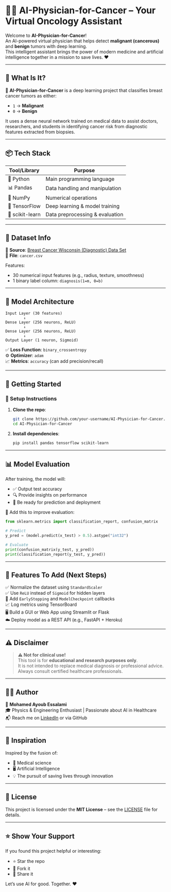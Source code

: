 # 🧠💉 AI-Physician-for-Cancer – Your Virtual Oncology Assistant

Welcome to **AI-Physician-for-Cancer**!  
An AI-powered virtual physician that helps detect **malignant (cancerous)** and **benign** tumors with deep learning.  
This intelligent assistant brings the power of modern medicine and artificial intelligence together in a mission to save lives. ❤️

---

## 🧬 What Is It?

🔎 **AI-Physician-for-Cancer** is a deep learning project that classifies breast cancer tumors as either:

- `1` → **Malignant**
- `0` → **Benign**

It uses a dense neural network trained on medical data to assist doctors, researchers, and students in identifying cancer risk from diagnostic features extracted from biopsies.

---

## 📦 Tech Stack

| Tool/Library       | Purpose                         |
|--------------------|----------------------------------|
| 🐍 Python          | Main programming language        |
| 📊 Pandas          | Data handling and manipulation   |
| 🔢 NumPy           | Numerical operations             |
| 🤖 TensorFlow      | Deep learning & model training   |
| 🧪 scikit-learn    | Data preprocessing & evaluation  |

---

## 📁 Dataset Info

🔗 **Source**: [Breast Cancer Wisconsin (Diagnostic) Data Set](https://gist.github.com/KhanradCoder/35a6beea49e5b9ba62797e595a9626c0)  
📄 **File**: `cancer.csv`

Features:
- 30 numerical input features (e.g., radius, texture, smoothness)
- 1 binary label column: `diagnosis(1=m, 0=b)`

---

## 🧠 Model Architecture

```text
Input Layer (30 features)
        ↓
Dense Layer (256 neurons, ReLU)
        ↓
Dense Layer (256 neurons, ReLU)
        ↓
Output Layer (1 neuron, Sigmoid)
```

✅ **Loss Function**: `binary_crossentropy`  
⚙️ **Optimizer**: `adam`  
📈 **Metrics**: `accuracy` (can add precision/recall)

---

## 🚀 Getting Started

### 🔧 Setup Instructions

1. **Clone the repo**:
   ```bash
   git clone https://github.com/your-username/AI-Physician-for-Cancer.git
   cd AI-Physician-for-Cancer
   ```

2. **Install dependencies**:
   ```bash
   pip install pandas tensorflow scikit-learn
   ```

---

## 📊 Model Evaluation

After training, the model will:
- ✅ Output test accuracy
- 🔍 Provide insights on performance
- 🧠 Be ready for prediction and deployment

📌 Add this to improve evaluation:
```python
from sklearn.metrics import classification_report, confusion_matrix

# Predict
y_pred = (model.predict(x_test) > 0.5).astype("int32")

# Evaluate
print(confusion_matrix(y_test, y_pred))
print(classification_report(y_test, y_pred))
```

---

## 🎯 Features To Add (Next Steps)

✅ Normalize the dataset using `StandardScaler`  
✅ Use `ReLU` instead of `Sigmoid` for hidden layers  
🔄 Add `EarlyStopping` and `ModelCheckpoint` callbacks  
📈 Log metrics using TensorBoard  
🖥️ Build a GUI or Web App using Streamlit or Flask  
☁️ Deploy model as a REST API (e.g., FastAPI + Heroku)

---

## ⚠️ Disclaimer

> **⚠️ Not for clinical use!**  
> This tool is for **educational and research purposes only**.  
> It is not intended to replace medical diagnosis or professional advice. Always consult certified healthcare professionals.

---

## 👨‍⚕️ Author

👤 **Mohamed Ayoub Essalami**  
🎓 Physics & Engineering Enthusiast | Passionate about AI in Healthcare  
📬 Reach me on [LinkedIn](https://www.linkedin.com/in/mohamed-ayoub-essalami/) or via GitHub

---

## 🧠 Inspiration

Inspired by the fusion of:
- 🧬 Medical science
- 🖥️ Artificial Intelligence
- 💡 The pursuit of saving lives through innovation

---

## 📜 License

This project is licensed under the **MIT License** – see the [LICENSE](LICENSE) file for details.

---

## ⭐️ Show Your Support

If you found this project helpful or interesting:
- ⭐️ Star the repo
- 🍴 Fork it
- 📢 Share it

Let’s use AI for good. Together. ❤️
